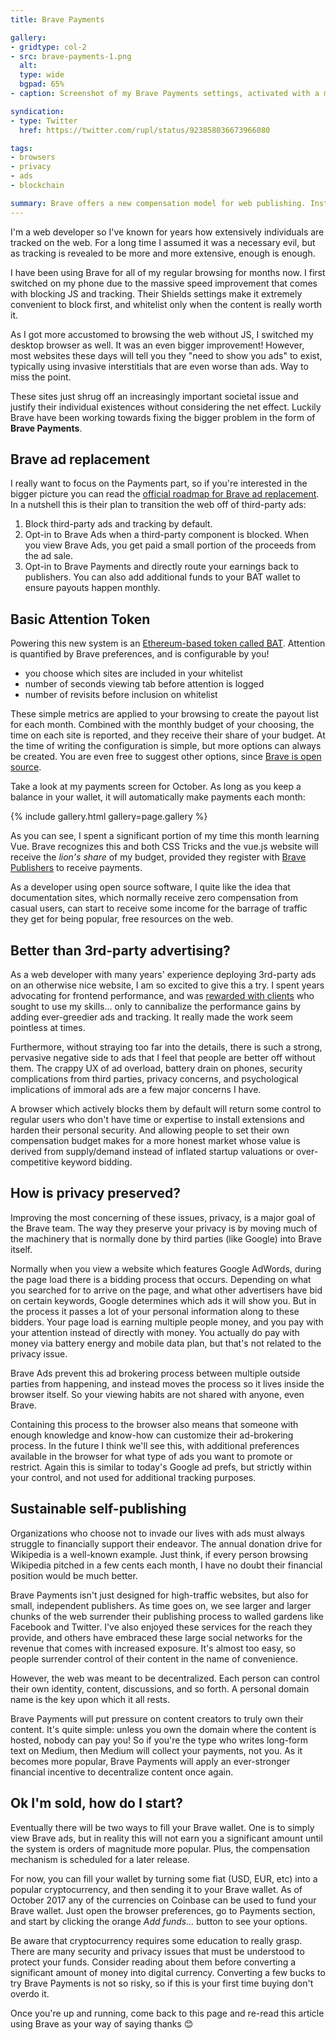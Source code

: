 ```yaml
---
title: Brave Payments

gallery:
- gridtype: col-2
- src: brave-payments-1.png
  alt:
  type: wide
  bgpad: 65%
- caption: Screenshot of my Brave Payments settings, activated with a monthly budget of 50 BAT. Sites are listed according to how much of my budget they receive.

syndication:
- type: Twitter
  href: https://twitter.com/rupl/status/923858036673966080

tags:
- browsers
- privacy
- ads
- blockchain

summary: Brave offers a new compensation model for web publishing. Instead of relying on third-party advertising, sites can be paid directly by visitors using digital currency.
---
```


I'm a web developer so I've known for years how extensively individuals are tracked on the web. For a long time I assumed it was a necessary evil, but as tracking is revealed to be more and more extensive, enough is enough.

I have been using Brave for all of my regular browsing for months now. I first switched on my phone due to the massive speed improvement that comes with blocking JS and tracking. Their Shields settings make it extremely convenient to block first, and whitelist only when the content is really worth it.

As I got more accustomed to browsing the web without JS, I switched my desktop browser as well. It was an even bigger improvement! However, most websites these days will tell you they "need to show you ads" to exist, typically using invasive interstitials that are even worse than ads. Way to miss the point.

These sites just shrug off an increasingly important societal issue and justify their individual existences without considering the net effect. Luckily Brave have been working towards fixing the bigger problem in the form of **Brave Payments**.


## Brave ad replacement

I really want to focus on the Payments part, so if you're interested in the bigger picture you can read the [official roadmap for Brave ad replacement](https://www.brave.com/about-ad-replacement/). In a nutshell this is their plan to transition the web off of third-party ads:

1. Block third-party ads and tracking by default.
2. Opt-in to Brave Ads when a third-party component is blocked. When you view Brave Ads, you get paid a small portion of the proceeds from the ad sale.
3. Opt-in to Brave Payments and directly route your earnings back to publishers. You can also add additional funds to your BAT wallet to ensure payouts happen monthly.


## Basic Attention Token

Powering this new system is an [Ethereum-based token called <abbr title="Basic Attention Token">BAT</abbr>](https://basicattentiontoken.org/). Attention is quantified by Brave preferences, and is configurable by you!

- you choose which sites are included in your whitelist
- number of seconds viewing tab before attention is logged
- number of revisits before inclusion on whitelist

These simple metrics are applied to your browsing to create the payout list for each month. Combined with the monthly budget of your choosing, the time on each site is reported, and they receive their share of your budget. At the time of writing the configuration is simple, but more options can always be created. You are even free to suggest other options, since [Brave is open source](https://github.com/brave/).

Take a look at my payments screen for October. As long as you keep a balance in your wallet, it will automatically make payments each month:

{% include gallery.html gallery=page.gallery %}

As you can see, I spent a significant portion of my time this month learning Vue. Brave recognizes this and both CSS Tricks and the vue.js website will receive the _lion's share_ of my budget, provided they register with [Brave Publishers](https://brave.com/publishers/) to receive payments.

As a developer using open source software, I quite like the idea that documentation sites, which normally receive zero compensation from casual users, can start to receive some income for the barrage of traffic they get for being popular, free resources on the web.


## Better than 3rd-party advertising?

As a web developer with many years' experience deploying 3rd-party ads on an otherwise nice website, I am so excited to give this a try. I spent years advocating for frontend performance, and was [rewarded with clients](/work/) who sought to use my skills... only to cannibalize the performance gains by adding ever-greedier ads and tracking. It really made the work seem pointless at times.

Furthermore, without straying too far into the details, there is such a strong, pervasive negative side to ads that I feel that people are better off without them. The crappy UX of ad overload, battery drain on phones, security complications from third parties, privacy concerns, and psychological implications of immoral ads are a few major concerns I have.

A browser which actively blocks them by default will return some control to regular users who don't have time or expertise to install extensions and harden their personal security. And allowing people to set their own compensation budget makes for a more honest market whose value is derived from supply/demand instead of inflated startup valuations or over-competitive keyword bidding.


## How is privacy preserved?

Improving the most concerning of these issues, privacy, is a major goal of the Brave team. The way they preserve your privacy is by moving much of the machinery that is normally done by third parties (like Google) into Brave itself.

Normally when you view a website which features Google AdWords, during the page load there is a bidding process that occurs. Depending on what you searched for to arrive on the page, and what other advertisers have bid on certain keywords, Google determines which ads it will show you. But in the process it passes a lot of your personal information along to these bidders. Your page load is earning multiple people money, and you pay with your attention instead of directly with money. You actually do pay with money via battery energy and mobile data plan, but that's not related to the privacy issue.

Brave Ads prevent this ad brokering process between multiple outside parties from happening, and instead moves the process so it lives inside the browser itself. So your viewing habits are not shared with anyone, even Brave. 

Containing this process to the browser also means that someone with enough knowledge and know-how can customize their ad-brokering process. In the future I think we'll see this, with additional preferences available in the browser for what type of ads you want to promote or restrict. Again this is similar to today's Google ad prefs, but strictly within your control, and not used for additional tracking purposes.


## Sustainable self-publishing

Organizations who choose not to invade our lives with ads must always struggle to financially support their endeavor. The annual donation drive for Wikipedia is a well-known example. Just think, if every person browsing Wikipedia pitched in a few cents each month, I have no doubt their financial position would be much better.

Brave Payments isn't just designed for high-traffic websites, but also for small, independent publishers. As time goes on, we see larger and larger chunks of the web surrender their publishing process to walled gardens like Facebook and Twitter. I've also enjoyed these services for the reach they provide, and others have embraced these large social networks for the revenue that comes with increased exposure. It's almost too easy, so people surrender control of their content in the name of convenience.

However, the web was meant to be decentralized. Each person can control their own identity, content, discussions, and so forth. A personal domain name is the key upon which it all rests.

Brave Payments will put pressure on content creators to truly own their content. It's quite simple: unless you own the domain where the content is hosted, nobody can pay you! So if you're the type who writes long-form text on Medium, then Medium will collect your payments, not you. As it becomes more popular, Brave Payments will apply an ever-stronger financial incentive to decentralize content once again.


## Ok I'm sold, how do I start?

Eventually there will be two ways to fill your Brave wallet. One is to simply view Brave ads, but in reality this will not earn you a significant amount until the system is orders of magnitude more popular. Plus, the compensation mechanism is scheduled for a later release.

For now, you can fill your wallet by turning some fiat (USD, EUR, etc) into a popular cryptocurrency, and then sending it to your Brave wallet. As of October 2017 any of the currencies on Coinbase can be used to fund your Brave wallet. Just open the browser preferences, go to Payments section, and start by clicking the orange _Add funds..._ button to see your options.

Be aware that cryptocurrency requires some education to really grasp. There are many security and privacy issues that must be understood to protect your funds. Consider reading about them before converting a significant amount of money into digital currency. Converting a few bucks to try Brave Payments is not so risky, so if this is your first time buying don't overdo it.

Once you're up and running, come back to this page and re-read this article using Brave as your way of saying thanks 😊
